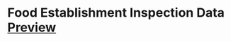 # Food Establishment Inspection Data [Preview](https://xuanx1.github.io/foodSafe/multi-city-inspection-map.html)
